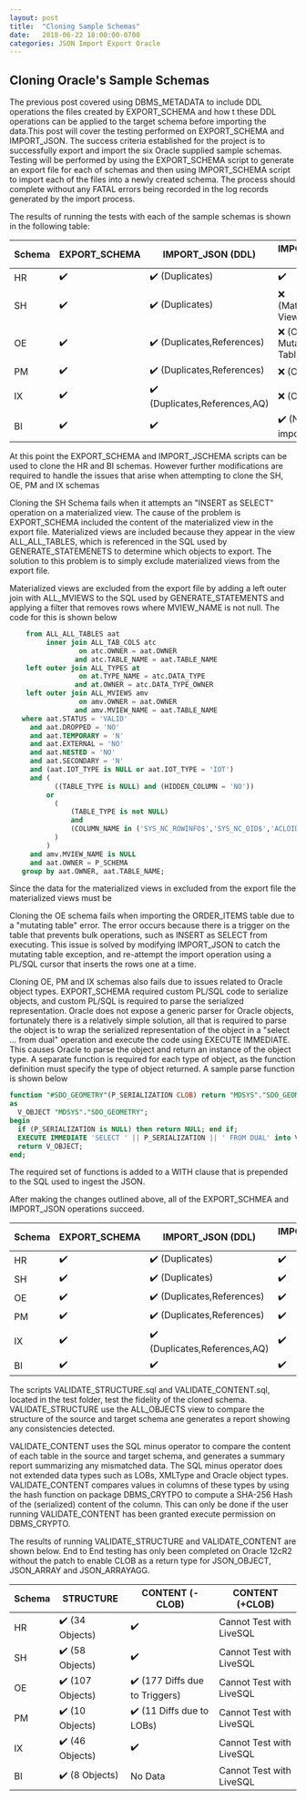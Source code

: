 ```yaml
---
layout: post
title:  "Cloning Sample Schemas"
date:   2018-06-22 18:00:00-0700
categories: JSON Import Export Oracle
---
```


## Cloning Oracle's Sample Schemas

The previous post covered using DBMS_METADATA to include DDL operations the files created by EXPORT_SCHEMA and how t these DDL operations can be applied to the target schema before importing the data.This post will cover the testing performed on EXPORT_SCHEMA and IMPORT_JSON. The  success criteria established for the project is to successfully export and import the six Oracle supplied sample schemas. Testing will be performed by using the EXPORT_SCHEMA script to generate an export file for each of schemas and then using IMPORT_SCHEMA script to import each of the files into a newly created schema.  The process should complete without any FATAL errors being recorded in the log records generated by the import process. 

The results of running the tests with each of the sample schemas is shown in the following table:

| Schema | EXPORT_SCHEMA | IMPORT_JSON (DDL)            | IMPORT_JSON (DML)           |
| ------ | ------------- | ---------------------------- | --------------------------- |
| HR     | ✔️             | ✔️ (Duplicates)               | ✔️                           |
| SH     | ✔️             | ✔️ (Duplicates)               | ❌ (Materialized Views)      |
| OE     | ✔️             | ✔️ (Duplicates,References)    | ❌ (Objects, Mutating Table) |
| PM     | ✔️             | ✔️ (Duplicates,References)    | ❌ (Objects)                 |
| IX     | ✔️             | ✔️ (Duplicates,References,AQ) | ❌ (Objects)                 |
| BI     | ✔️             | ✔️                            | ✔️ (No data to import)       |

At this point the EXPORT_SCHEMA and IMPORT_JSCHEMA scripts can be used to clone the HR and BI schemas. However further modifications are required to handle the issues that arise when attempting to clone the SH, OE, PM and IX schemas

Cloning the SH Schema fails when it attempts an "INSERT as SELECT" operation on a materialized view. The cause of the problem is EXPORT_SCHEMA included the content of the materialized view in the export file. Materialized views are included because they appear in the view ALL_ALL_TABLES, which is referenced in the SQL used by GENERATE_STATEMENETS to determine which objects to export. The solution to this problem is to simply exclude materialized views from the export file.

Materialized views are excluded from the export file by adding a left outer join with ALL_MVIEWS to  the SQL used by GENERATE_STATEMENTS and applying a filter that removes rows where MVIEW_NAME is not null. The code for this is shown below

```SQL
    from ALL_ALL_TABLES aat
         inner join ALL_TAB_COLS atc
                 on atc.OWNER = aat.OWNER
                and atc.TABLE_NAME = aat.TABLE_NAME
    left outer join ALL_TYPES at
                 on at.TYPE_NAME = atc.DATA_TYPE
                and at.OWNER = atc.DATA_TYPE_OWNER
    left outer join ALL_MVIEWS amv
		         on amv.OWNER = aat.OWNER
		        and amv.MVIEW_NAME = aat.TABLE_NAME
   where aat.STATUS = 'VALID'
     and aat.DROPPED = 'NO'
     and aat.TEMPORARY = 'N'
     and aat.EXTERNAL = 'NO'
     and aat.NESTED = 'NO'
     and aat.SECONDARY = 'N'
     and (aat.IOT_TYPE is NULL or aat.IOT_TYPE = 'IOT')
     and (
           ((TABLE_TYPE is NULL) and (HIDDEN_COLUMN = 'NO'))
         or 
           (
               (TABLE_TYPE is not NULL) 
               and 
               (COLUMN_NAME in ('SYS_NC_ROWINFO$','SYS_NC_OID$','ACLOID','OWNERID'))
           )
         )        
	 and amv.MVIEW_NAME is NULL
     and aat.OWNER = P_SCHEMA
   group by aat.OWNER, aat.TABLE_NAME;
```

Since the data for the materialized views in excluded from the export file the materialized views must be 

Cloning the OE schema fails when importing the ORDER_ITEMS table due to a  "mutating table" error. The error occurs because there is a trigger on the table that prevents bulk operations, such as INSERT as SELECT from executing. This issue is solved by modifying IMPORT_JSON to catch the mutating table exception, and re-attempt the import operation using a PL/SQL cursor that inserts the rows one at a time.

Cloning OE, PM and IX schemas also fails due to issues related to Oracle object types. EXPORT_SCHEMA required custom PL/SQL code to serialize objects, and custom PL/SQL is required to parse the serialized representation. Oracle does not expose a generic parser for Oracle objects, fortunately there is a relatively simple solution, all that is required to parse the object is to wrap the serialized representation of the object in a "select ... from dual" operation and execute the code using EXECUTE IMMEDIATE. This causes Oracle to parse the object and return an instance of the object type. A separate function is required for each type of object, as the function definition must specify the type of object returned. A sample parse function is shown below

```SQL
function "#SDO_GEOMETRY"(P_SERIALIZATION CLOB) return "MDSYS"."SDO_GEOMETRY"
as
  V_OBJECT "MDSYS"."SDO_GEOMETRY";
begin
  if (P_SERIALIZATION is NULL) then return NULL; end if;
  EXECUTE IMMEDIATE 'SELECT ' || P_SERIALIZATION || ' FROM DUAL' into V_OBJECT;
  return V_OBJECT;
end;
```

The required set of functions is  added to a WITH clause that is prepended to the SQL used to ingest the JSON.

After making the changes outlined above, all of the EXPORT_SCHMEA and IMPORT_JSON operations succeed. 

| Schema | EXPORT_SCHEMA | IMPORT_JSON (DDL)            | IMPORT_JSON (DML) |
| ------ | ------------- | ---------------------------- | ----------------- |
| HR     | ✔️             | ✔️ (Duplicates)               | ✔️                 |
| SH     | ✔️             | ✔️ (Duplicates)               | ✔️                 |
| OE     | ✔️             | ✔️ (Duplicates,References)    | ✔️                 |
| PM     | ✔️             | ✔️ (Duplicates,References)    | ✔️                 |
| IX     | ✔️             | ✔️ (Duplicates,References,AQ) | ✔️                 |
| BI     | ✔️             | ✔️                            | ✔️                 |

The scripts VALIDATE_STRUCTURE.sql and VALIDATE_CONTENT.sql, located in the test folder, test  the fidelity of the cloned schema. VALIDATE_STRUCTURE use the ALL_OBJECTS view  to compare the structure of the source and target schema  ane generates a report showing any consistencies detected. 

VALIDATE_CONTENT uses the SQL minus operator to compare the content of each table in the source and target schema, and generates a summary report summarizing any mismatched data.  The SQL minus operator does not extended data types such as LOBs, XMLType and Oracle object types. VALIDATE_CONTENT compares values in columns of these types by using the hash function on package DBMS_CRYTPO to compute a SHA-256 Hash of the (serialized) content of the column. This can only be done if the user running VALIDATE_CONTENT has been granted execute permission on DBMS_CRYPTO.

The results of running VALIDATE_STRUCTURE and VALIDATE_CONTENT are shown below. End to End testing has only been completed on Oracle 12cR2 without the patch to enable CLOB as a return type for JSON_OBJECT, JSON_ARRAY and JSON_ARRAYAGG.

| Schema | STRUCTURE       | CONTENT (-CLOB)               | CONTENT (+CLOB)          |
| ------ | --------------- | ----------------------------- | ------------------------ |
| HR     | ✔️ (34 Objects)  | ✔️                             | Cannot Test with LiveSQL |
| SH     | ✔️ (58 Objects)  | ✔️                             | Cannot Test with LiveSQL |
| OE     | ✔️ (107 Objects) | ✔️ (177 Diffs due to Triggers) | Cannot Test with LiveSQL |
| PM     | ✔️ (10 Objects)  | ✔️ (11 Diffs due to LOBs)      | Cannot Test with LiveSQL |
| IX     | ✔️ (46 Objects)  | ✔️                             | Cannot Test with LiveSQL |
| BI     | ✔️ (8 Objects)   | No Data                       | Cannot Test with LiveSQL |

